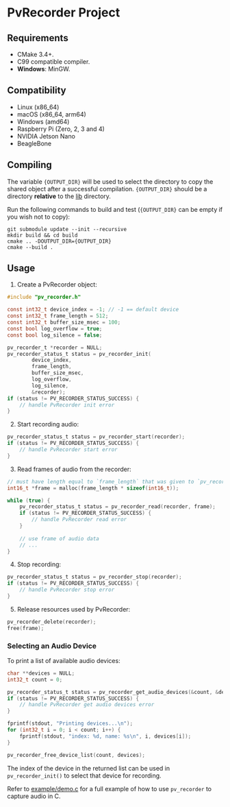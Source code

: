 # PvRecorder Project

## Requirements

- CMake 3.4+.
- C99 compatible compiler.
- **Windows**: MinGW.

## Compatibility

- Linux (x86_64)
- macOS (x86_64, arm64)
- Windows (amd64)
- Raspberry Pi (Zero, 2, 3 and 4)
- NVIDIA Jetson Nano
- BeagleBone

## Compiling

The variable `{OUTPUT_DIR}` will be used to select the directory to copy the shared object
after a successful compilation. `{OUTPUT_DIR}` should be a directory **relative** to the [lib](lib) directory.

Run the following commands to build and test (`{OUTPUT_DIR}` can be empty if you wish not to copy):

```console
git submodule update --init --recursive
mkdir build && cd build
cmake .. -DOUTPUT_DIR={OUTPUT_DIR}
cmake --build .
```

## Usage
1. Create a PvRecorder object:
```c
#include "pv_recorder.h"

const int32_t device_index = -1; // -1 == default device
const int32_t frame_length = 512;
const int32_t buffer_size_msec = 100;
const bool log_overflow = true;
const bool log_silence = false;

pv_recorder_t *recorder = NULL;
pv_recorder_status_t status = pv_recorder_init(
        device_index, 
        frame_length, 
        buffer_size_msec, 
        log_overflow, 
        log_silence, 
        &recorder);
if (status != PV_RECORDER_STATUS_SUCCESS) {
    // handle PvRecorder init error
}
```

2. Start recording audio:

```c
pv_recorder_status_t status = pv_recorder_start(recorder);
if (status != PV_RECORDER_STATUS_SUCCESS) {
    // handle PvRecorder start error
}
```

3. Read frames of audio from the recorder:
```c
// must have length equal to `frame_length` that was given to `pv_recorder_init()`
int16_t *frame = malloc(frame_length * sizeof(int16_t));

while (true) {
    pv_recorder_status_t status = pv_recorder_read(recorder, frame);
    if (status != PV_RECORDER_STATUS_SUCCESS) {
        // handle PvRecorder read error
    }
    
    // use frame of audio data
    // ...      
}
```

4. Stop recording:

```c
pv_recorder_status_t status = pv_recorder_stop(recorder);
if (status != PV_RECORDER_STATUS_SUCCESS) {
    // handle PvRecorder stop error
}
```

5. Release resources used by PvRecorder:
```c
pv_recorder_delete(recorder);
free(frame);
```

### Selecting an Audio Device

To print a list of available audio devices:
```c
char **devices = NULL;
int32_t count = 0;

pv_recorder_status_t status = pv_recorder_get_audio_devices(&count, &devices);
if (status != PV_RECORDER_STATUS_SUCCESS) {
    // handle PvRecorder get audio devices error
}

fprintf(stdout, "Printing devices...\n");
for (int32_t i = 0; i < count; i++) {
    fprintf(stdout, "index: %d, name: %s\n", i, devices[i]);
}

pv_recorder_free_device_list(count, devices);
```

The index of the device in the returned list can be used in `pv_recorder_init()` to select that device for recording.

Refer to [example/demo.c](demo/c/demo.c) for a full example of how to use `pv_recorder` to capture audio in C.
